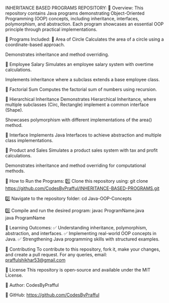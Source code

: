 INHERITANCE BASED PROGRAMS REPOSITORY: 
📌 Overview:
This repository contains Java programs demonstrating Object-Oriented Programming (OOP) concepts, including inheritance, interfaces, polymorphism, and abstraction.
Each program showcases an essential OOP principle through practical implementations.

📂 Programs Included:
🔹 Area of Circle
Calculates the area of a circle using a coordinate-based approach.

Demonstrates inheritance and method overriding.

🔹 Employee Salary
Simulates an employee salary system with overtime calculations.

Implements inheritance where a subclass extends a base employee class.

🔹 Factorial Sum
Computes the factorial sum of numbers using recursion.

🔹 Hierarchical Inheritance
Demonstrates Hierarchical Inheritance, where multiple subclasses (Circ, Rectangle) implement a common interface (Shape).

Showcases polymorphism with different implementations of the area() method.

🔹 Interface
Implements Java Interfaces to achieve abstraction and multiple class implementations.

🔹 Product and Sales
Simulates a product sales system with tax and profit calculations.

Demonstrates inheritance and method overriding for computational methods.

🚀 How to Run the Programs:
1️⃣ Clone this repository using:
git clone https://github.com/CodesByPrafful/INHERITANCE-BASED-PROGRAMS.git

2️⃣ Navigate to the repository folder:
cd Java-OOP-Concepts

3️⃣ Compile and run the desired program:
javac ProgramName.java  
java ProgramName

🎯 Learning Outcomes:
✅ Understanding inheritance, polymorphism, abstraction, and interfaces.
✅ Implementing real-world OOP concepts in Java.
✅ Strengthening Java programming skills with structured examples.

🤝 Contributing
To contribute to this repository, fork it, make your changes, and create a pull request.
For any queries, email: praffulshikhar53@gmail.com

📜 License
This repository is open-source and available under the MIT License.

📌 Author: CodesByPrafful

🔗 GitHub: https://github.com/CodesByPrafful

